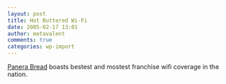 ```yaml
---
layout: post
title: Hot Buttered Wi-Fi
date: 2005-02-17 13:01
author: metavalent
comments: true
categories: wp-import
---
```

<a href="http://www.panerabread.com/wifi.aspx">Panera Bread</a> boasts bestest and mostest franchise wifi coverage in the nation.
